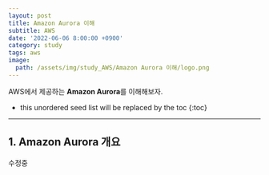 ```yaml
---
layout: post
title: Amazon Aurora 이해
subtitle: AWS
date: '2022-06-06 8:00:00 +0900'
category: study
tags: aws
image:
  path: /assets/img/study_AWS/Amazon Aurora 이해/logo.png
---
```


AWS에서 제공하는 **Amazon Aurora**를 이해해보자.

<!--more-->

* this unordered seed list will be replaced by the toc
{:toc}

<hr/>

## 1. Amazon Aurora 개요

수정중